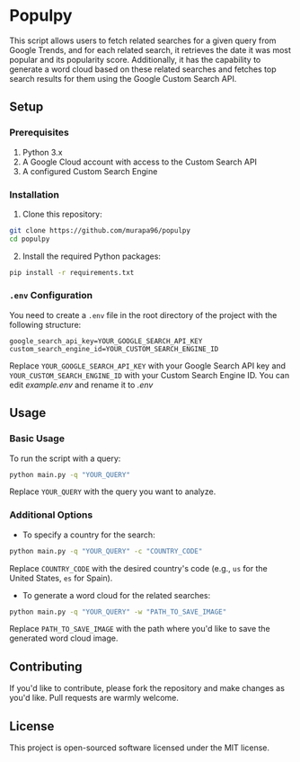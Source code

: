 # Populpy

This script allows users to fetch related searches for a given query from Google Trends, and for each related search, it retrieves the date it was most popular and its popularity score. Additionally, it has the capability to generate a word cloud based on these related searches and fetches top search results for them using the Google Custom Search API.

## Setup

### Prerequisites

1. Python 3.x
2. A Google Cloud account with access to the Custom Search API
3. A configured Custom Search Engine

### Installation

1. Clone this repository:

```bash
git clone https://github.com/murapa96/populpy
cd populpy
```

2. Install the required Python packages:

```bash
pip install -r requirements.txt
```

### `.env` Configuration

You need to create a `.env` file in the root directory of the project with the following structure:

```env
google_search_api_key=YOUR_GOOGLE_SEARCH_API_KEY
custom_search_engine_id=YOUR_CUSTOM_SEARCH_ENGINE_ID
```

Replace `YOUR_GOOGLE_SEARCH_API_KEY` with your Google Search API key and `YOUR_CUSTOM_SEARCH_ENGINE_ID` with your Custom Search Engine ID.
You can edit *example.env* and rename it to *.env*


## Usage

### Basic Usage

To run the script with a query:

```bash
python main.py -q "YOUR_QUERY"
```

Replace `YOUR_QUERY` with the query you want to analyze.

### Additional Options

- To specify a country for the search:

```bash
python main.py -q "YOUR_QUERY" -c "COUNTRY_CODE"
```

Replace `COUNTRY_CODE` with the desired country's code (e.g., `us` for the United States, `es` for Spain).

- To generate a word cloud for the related searches:

```bash
python main.py -q "YOUR_QUERY" -w "PATH_TO_SAVE_IMAGE"
```

Replace `PATH_TO_SAVE_IMAGE` with the path where you'd like to save the generated word cloud image.

## Contributing

If you'd like to contribute, please fork the repository and make changes as you'd like. Pull requests are warmly welcome.

## License

This project is open-sourced software licensed under the MIT license.
